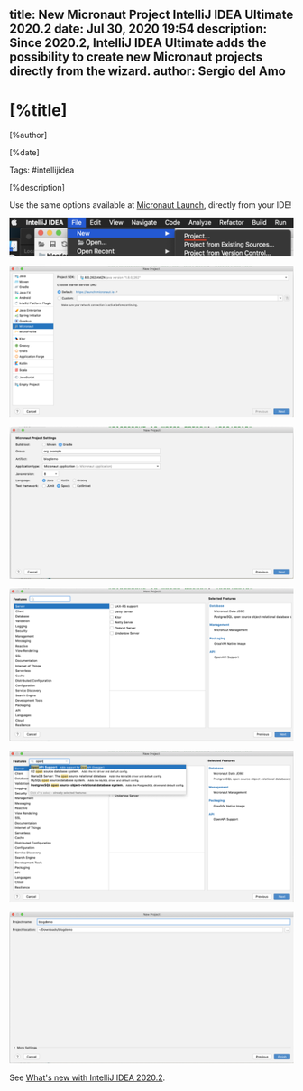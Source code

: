 title: New Micronaut Project IntelliJ IDEA Ultimate 2020.2
date: Jul 30, 2020 19:54
description: Since 2020.2, IntelliJ IDEA Ultimate adds the possibility to create new Micronaut projects directly from the wizard. 
author: Sergio del Amo
---

# [%title]

[%author]

[%date] 

Tags: #intellijidea

[%description]

Use the same options available at [Micronaut Launch](http://launch.micronaut.io), directly from your IDE!

![IntelliJ IDEA - File - New - Project](2020-07-30-intellij-micronaut-new-project-0.png)

![IntelliJ IDEA New Project Micronaut ](2020-07-30-intellij-micronaut-new-project-1.png)

![IntelliJ IDEA Micronaut Project Settings](2020-07-30-intellij-micronaut-new-project-2.png)

![IntelliJ IDEA Micronaut Project Features](2020-07-30-intellij-micronaut-new-project-3.png)

![IntelliJ IDEA Micronaut Project Features Autocomplete](2020-07-30-intellij-micronaut-new-project-4.png)

![IntelliJ IDEA Project name and location](2020-07-30-intellij-micronaut-new-project-5.png)

See [What's new with IntelliJ IDEA 2020.2](https://www.jetbrains.com/idea/whatsnew/#whats-new-20202).

